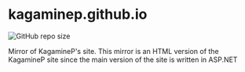 # kagaminep.github.io
![GitHub repo size](https://img.shields.io/github/repo-size/kagaminep/kagaminep.github.io)  

Mirror of KagamineP's site.
This mirror is an HTML version of the KagamineP site since the main version of the site is written in ASP.NET
